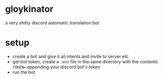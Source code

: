 # gloykinator
a very shitty discord automatic translation bot

# setup
- create a bot and give it all intents and invite to server etc
- get bot token, create a `.env` file in the same directory with the contents `TOKEN=` appending your discord bot's token
- run the bot

